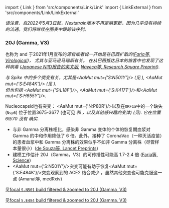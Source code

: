 import { Link } from 'src/components/Link/Link'
import { LinkExternal } from 'src/components/Link/LinkExternal'


<MdxContent filepath="VoCHeader.md" />

_请注意，自2022年5月3日起，Nextstrain版本不再定期更新，因为几乎没有持续的流通。我们将继续在图表中跟踪该序列。_

### 20J (Gamma, V3)
也称为 <Lin name="P.1" /> and <Who name="Gamma" />
于2021年1月宣布的<Var name="20J (Gamma, V3)"/>源自或者说一开始是在巴西扩散的([Faria等, Virological](https://virological.org/t/genomic-characterisation-of-an-emergent-sars-cov-2-lineage-in-manaus-preliminary-findings/586))， 尤其与亚马逊马瑙斯有关。
在从巴西抵达日本的旅客中也发现了这种病毒 ([Japanese NIID报告的英文版](https://translate.google.com/translate?sl=ja&tl=en&u=https://www.niid.go.jp/niid/ja/diseases/ka/corona-virus/2019-ncov/10107-covid19-33.html), [Naveca等, Research Square Preprint](https://www.researchsquare.com/article/rs-275494/v1)).

<Var name="20J (Gamma, V3)" prefix=""/> 与 Spike 中的多个突变有关，尤其是<AaMut mut={'S:N501Y'}/> (见 <Mut name="S:N501"/>), <AaMut mut={'S:E484K'}/> (见 <Mut name="S:E484"/>).<br/>
但也包括 <AaMut mut={'S:L18F'}/>, <AaMut mut={'S:K417T'}/>和<AaMut mut={'S:H655Y'}/>. <br/>

Nucleocapsid也有突变： <AaMut mut={'N:P80R'}/>以及在<code>ORF1a</code>中的一个缺失(<code>Nsp6</code>) 位于位置3675-3677 (也可见<Var name="20I (Alpha, V1)" prefix=""/> 和 <Var name="20H (Beta, V2)" prefix=""/>，以及其他感兴趣的变体) (见<Mut name="ORF1a:S3675"/>).
它在位置69/70 _没有_ 确实.

- 与非 Gamma 分离株相比，感染非 Gamma 变体的个体的恢复期血浆对 Gamma 的中和作用降低了 6 倍。此外，接种了 CoronaVac（一种灭活疫苗）的患者血浆中和 Gamma 分离株的效果似乎不如非 Gamma 分离株（尽管样本量很小）([de Souza等, Lancet Preprints](https://papers.ssrn.com/sol3/papers.cfm?abstract_id=3793486))
- 建模工作估计 20J（Gamma，V3）的可传播性可能高 1.7-2.4 倍 ([Faria等, Science](https://science.sciencemag.org/content/early/2021/04/13/science.abh2644))
- <AaMut mut={'S:N501Y'}/>突变可能有助于恢复<AaMut mut={'S:E484K'}/>突变观察到的 ACE2 结合减少 ，虽然其他突变也可能克服这一点 (<LinkExternal href="https://www.medrxiv.org/content/10.1101/2021.03.07.21253098v2.full-text">Amanat等, medRxiv</LinkExternal>)

见[focal `S.N501` build filtered & zoomed to 20J (Gamma, V3)](https://nextstrain.org/groups/neherlab/ncov/S.N501?label=clade:20J%20%28Gamma,%20V3%29&p=grid&r=country)

见[focal `S.E484` build filtered & zoomed to 20J (Gamma, V3)](https://nextstrain.org/groups/neherlab/ncov/S.E484?c=gt-S_484&label=clade:20J%20%28Gamma,%20V3%29&p=grid&r=country)
